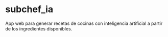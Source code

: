 # subchef_ia
App web para generar recetas de cocinas con inteligencia artificial a partir de los ingredientes disponibles.
